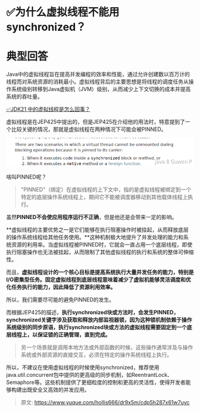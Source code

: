 # ✅为什么虚拟线程不能用synchronized？


# 典型回答

Java中的虚拟线程旨在提高并发编程的效率和性能，通过允许创建数以百万计的线程而对系统资源的消耗最小。虚拟线程背后的主要思想是将线程的调度任务从操作系统级别转移到Java虚拟机（JVM）级别，从而减少上下文切换的成本并提高系统的吞吐量。

[✅JDK21 中的虚拟线程是怎么回事？](https://www.yuque.com/hollis666/dr9x5m/ac1a0q?view=doc_embed)

虚拟线程是在JEP425中提出的，但是JEP425在介绍他的用法时，特意提到了一个比较关键的情况，那就是虚拟线程在两种情况下可能会被PINNED。

![image.png](./img/XhmDwRXwakuFZsrn/1710566895443-638cb427-9861-44cd-90f5-0b8a781080af-114932.png)

啥叫PINNED呢？

> "PINNED"（绑定）在虚拟线程的上下文中，指的是虚拟线程被绑定到一个特定的底层操作系统线程上，期间它不能被调度器移动到其他载体线程上执行。


虽然**PINNED不会使应用程序运行不正确**，但是他还是会带来一定的影响。

**虚拟线程的主要优势之一是它们能够在执行阻塞操作时被挂起，从而释放底层的操作系统线程给其他任务使用。**这种机制极大地提升了并发处理的能力和系统资源的利用率。当虚拟线程被PINNED时，它就会一直占用一个底层线程，即使执行阻塞操作也无法被挂起，从而限制了其他虚拟线程的执行和系统的整体可伸缩性。

而且，**虚拟线程设计的一个核心目标是提高系统执行大量并发任务的能力，特别是I/O密集型任务。固定虚拟线程到底层线程意味着减少了虚拟机能够灵活调度和优化任务执行的能力，因此降低了资源利用效率。**

所以，我们需要尽可能的避免PINNED的发生。

而根据JEP425的描述，**执行synchronized块或方法时，会发生PINNED，synchronized关键字涉及获取和释放内部监视器锁，因为这种锁机制依赖于操作系统级别的同步原语，执行synchronized块或方法的虚拟线程需要固定到一个底层线程上，以保证锁的正确管理，直到完成。**

> 另一个场景就是调用本地方法或外部函数的时候，这些操作通常涉及与操作系统或外部资源的直接交互，必须在特定的操作系统线程上执行。


所以，不建议在使用虚拟线程的时候使用synchronized，推荐使用java.util.concurrent包中提供的更高级的同步机制，如ReentrantLock、Semaphore等。这些机制提供了更细粒度的控制和更高的灵活性，使得开发者能够构建出既安全又高效的并发应用。



> 原文: <https://www.yuque.com/hollis666/dr9x5m/cdp5h287x61w7uyc>